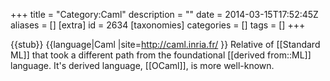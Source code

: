 +++
title = "Category:Caml"
description = ""
date = 2014-03-15T17:52:45Z
aliases = []
[extra]
id = 2634
[taxonomies]
categories = []
tags = []
+++

{{stub}}
{{language|Caml
|site=http://caml.inria.fr/
}}
Relative of [[Standard ML]] that took a different path from the foundational [[derived from::ML]] language. It's derived language, [[OCaml]], is more well-known.
